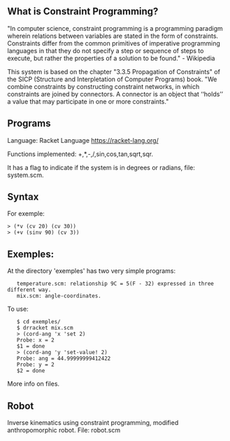 What is Constraint Programming?
--------------------

"In computer science, constraint programming is a programming paradigm wherein relations between variables are stated in the form of constraints. Constraints differ from the common primitives of imperative programming languages in that they do not specify a step or sequence of steps to execute, but rather the properties of a solution to be found." - Wikipedia

This system is based on the chapter "3.3.5 Propagation of Constraints" of the SICP (Structure and Interpletation of Computer Programs) book. "We combine constraints by constructing constraint networks, in which constraints are joined
by connectors. A connector is an object that ‘‘holds’’ a value that may participate in one or more
constraints."

Programs
------

Language: Racket Language <https://racket-lang.org/>

Functions implemented: +,*,-,/,sin,cos,tan,sqrt,sqr.

It has a flag to indicate if the system is in degrees or radians, file: system.scm.

Syntax
-----

For exemple:

	> (*v (cv 20) (cv 30))
	> (+v (sinv 90) (cv 3))

Exemples:
-------

At the directory 'exemples' has two very simple programs:

       temperature.scm: relationship 9C = 5(F - 32) expressed in three different way.
       mix.scm: angle-coordinates.

To use:

       $ cd exemples/
       $ drracket mix.scm
       > (cord-ang 'x 'set 2)
       Probe: x = 2
       $1 = done
       > (cord-ang 'y 'set-value! 2)
       Probe: ang = 44.99999999412422
       Probe: y = 2
       $2 = done

More info on files.

Robot
-----

Inverse kinematics using constraint programming, modified anthropomorphic robot.
	File: robot.scm
